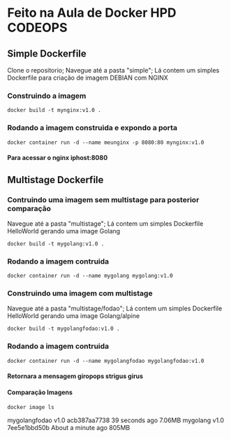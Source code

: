 # Feito na Aula de Docker HPD CODEOPS

## Simple Dockerfile

Clone o repositorio; Navegue até a pasta "simple"; Lá contem um simples Dockerfile para criação de imagem DEBIAN com NGINX

### Construindo a imagem

` docker build -t mynginx:v1.0 . `

### Rodando a imagem construida e expondo a porta 

`docker container run -d --name meunginx -p 8080:80 mynginx:v1.0`

#### Para acessar o nginx iphost:8080

## Multistage Dockerfile 

### Contruindo uma imagem sem multistage para posterior comparação

Navegue até a pasta "multistage";  Lá contem um simples Dockerfile HelloWorld gerando uma image Golang

`docker build -t mygolang:v1.0 . `

### Rodando a imagem contruida

`docker container run -d --name mygolang mygolang:v1.0`

### Construindo uma imagem com multistage 

Navegue até a pasta "multistage/fodao";  Lá contem um simples Dockerfile HelloWorld gerando uma image Golang/alpine

`docker build -t mygolangfodao:v1.0 . `

### Rodando a imagem contruida

`docker container run -d --name mygolangfodao mygolangfodao:v1.0`

#### Retornara a mensagem giropops strigus girus

#### Comparação Imagens

`docker image ls`

mygolangfodao       v1.0                acb387aa7738        39 seconds ago       7.06MB
mygolang            v1.0                7ee5e1bbd50b        About a minute ago   805MB



